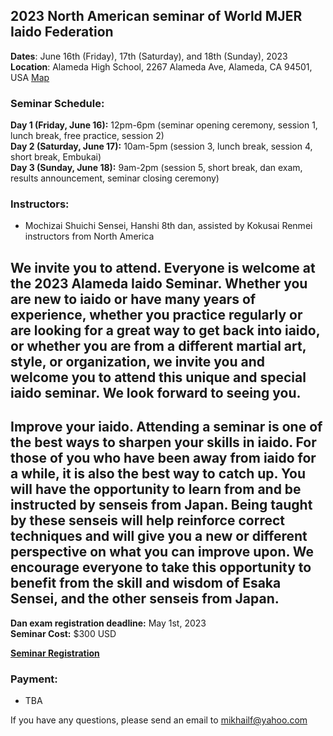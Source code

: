 ## 2023 North American seminar of World MJER Iaido Federation

**Dates**: June 16th (Friday), 17th (Saturday), and 18th (Sunday), 2023    
**Location**: Alameda High School, 2267 Alameda Ave, Alameda, CA 94501, USA [Map](https://goo.gl/maps/UtrPW2up4xpmoCks8)   

### Seminar Schedule:
**Day 1 (Friday, June 16):** 12pm-6pm (seminar opening ceremony, session 1, lunch break, free practice, session 2)    
**Day 2 (Saturday, June 17):** 10am-5pm (session 3, lunch break, session 4, short break, Embukai)    
**Day 3 (Sunday, June 18):** 9am-2pm (session 5, short break, dan exam, results announcement, seminar closing ceremony)    

### Instructors:    
- Mochizai Shuichi Sensei, Hanshi 8th dan, assisted by Kokusai Renmei instructors from North America   


## We invite you to attend. Everyone is welcome at the 2023 Alameda Iaido Seminar. Whether you are new to iaido or have many years of experience, whether you practice regularly or are looking for a great way to get back into iaido, or whether you are from a different martial art, style, or organization, we invite you and welcome you to attend this unique and special iaido seminar. We look forward to seeing you.

## Improve your iaido. Attending a seminar is one of the best ways to sharpen your skills in iaido. For those of you who have been away from iaido for a while, it is also the best way to catch up. You will have the opportunity to learn from and be instructed by senseis from Japan. Being taught by these senseis will help reinforce correct techniques and will give you a new or different perspective on what you can improve upon. We encourage everyone to take this opportunity to benefit from the skill and wisdom of Esaka Sensei, and the other senseis from Japan.


**Dan exam registration deadline:** May 1st, 2023    
**Seminar Cost:** $300 USD    

**[Seminar Registration](https://forms.gle/aQEL4MHb9jvr4BUP7)**

### Payment:
- TBA

If you have any questions, please send an email to mikhailf@yahoo.com

